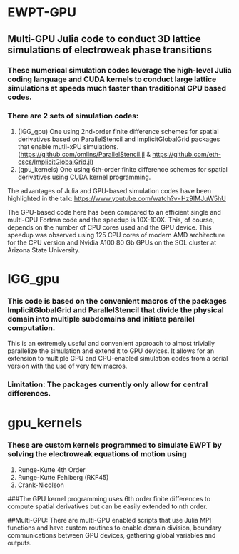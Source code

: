 # EWPT-GPU
## Multi-GPU Julia code to conduct 3D lattice simulations of electroweak phase transitions

### These numerical simulation codes leverage the high-level Julia coding language and CUDA kernels to conduct large lattice simulations at speeds much faster than traditional CPU based codes.
### There are 2 sets of simulation codes:
1. (IGG_gpu) One using 2nd-order finite difference schemes for spatial derivatives based on ParallelStencil and ImplicitGlobalGrid packages that enable mutli-xPU simulations. (https://github.com/omlins/ParallelStencil.jl & https://github.com/eth-cscs/ImplicitGlobalGrid.jl)
2. (gpu_kernels) One using 6th-order finite difference schemes for spatial derivatives using CUDA kernel programming.

The advantages of Julia and GPU-based simulation codes have been highlighted in the talk: https://www.youtube.com/watch?v=Hz9IMJuW5hU

The GPU-based code here has been compared to an efficient single and multi-CPU Fortran code and the speedup is 10X-100X.
This, of course, depends on the number of CPU cores used and the GPU device. This speedup was observed using 125 CPU cores of modern AMD architecture for the CPU version and Nvidia A100 80 Gb GPUs on the SOL cluster at Arizona State University.

# IGG_gpu
### This code is based on the convenient macros of the packages ImplicitGlobalGrid and ParallelStencil that divide the physical domain into multiple subdomains and initiate parallel computation. 
This is an extremely useful and convenient approach to almost trivially parallelize the simulation and extend it to GPU devices. 
It allows for an extension to multiple GPU and CPU-enabled simulation codes from a serial version with the use of very few macros.
### Limitation: The packages currently only allow for central differences.

# gpu_kernels

### These are custom kernels programmed to simulate EWPT by solving the electroweak equations of motion using 
1. Runge-Kutte 4th Order
2. Runge-Kutte Fehlberg (RKF45)
3. Crank-Nicolson

###The GPU kernel programming uses 6th order finite differences to compute spatial derivatives but can be easily extended to nth order.

##Multi-GPU: There are multi-GPU enabled scripts that use Julia MPI functions and have custom routines to enable domain division, boundary communications between GPU devices, gathering global variables and outputs. 
